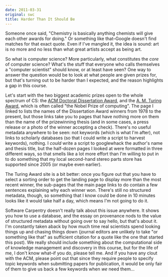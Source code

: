 ```yaml
---
date: 2011-03-31
original: swc
title: Harder Than It Should Be
---
```

<p>Someone once said, "Chemistry is basically anything chemists will give each other awards for doing."  Or something like that–Google doesn't find matches for that exact quote.  Even if I've mangled it, the idea is sound: art is no more and no less than what great artists accept as being art.</p>
<p>So what is computer science?  More particularly, what constitutes the <em>core</em> of computer science?  What's the stuff that everyone who calls themselves a "computer scientist" should know, or at least have seen?  One way to answer the question would be to look at what people are given prizes for, but that's turning out to be harder than I expected, and the reason highlights a gap in this course.</p>
<p>Let's start with the two biggest academic prizes open to the whole spectrum of CS: the <a href="http://awards.acm.org/doctoral_dissertation/">ACM Doctoral Dissertation Award</a>, and the <a href="http://awards.acm.org/homepage.cfm?awd=140">A. M. Turing Award</a>, which is often called "the Nobel Prize of computing". The page I linked to lists the names of the Dissertation Award winners from 1978 to the present, but those links take you to pages that have nothing more on them than the name of the prizewinning thesis (and in some cases, a press release or a photo of the winner accepting a check).  There's no useful metadata anywhere to be seen: not keywords (which is what I'm after), not links to scholarly databases (so that I could write a script to harvest keywords), nothing. I <em>could</em> write a script to googlewhack the author's name and thesis title, but the half-dozen pages I looked at were formatted in three different ways, so that smells like a lot more effort than I'm willing to put in to do something that my local second-hand stereo parts store has supported since 2005 (or maybe even earlier).</p>
<p>The Turing Award site is a bit better: once you figure out that you have to select a sorting order to get the landing page to display more than the most recent winner, the sub-pages that the main page links to do contain a few sentences explaining why each winner won.  There's still no structured metadata, though, so something that I know could be done in 10 minutes looks like it would take half a day, which means I'm not going to do it.</p>
<p>Software Carpentry doesn't really talk about this issue anywhere. It shows you how to use a database, and the essay on provenance nods to the value of structured metadata without going over to say hello, but that's about it. I'm constantly taken aback by how much time real scientists spend looking things up and chasing things down (journal editors are unlikely to take "or something like that" as sufficient citation for a quote like the one that started this post). We really should include something about the computational side of knowledge management and discovery in this course, but for the life of me, I don't know what–if you do, please tell me. And if you have any clout with the ACM, please point out that since they require people to specify topic keywords when submitting papers for publication, it would be only fair of them to give us back a few keywords when <em>we</em> need them…</p>
